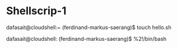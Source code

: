 # Shellscrip-1
dafasait@cloudshell:~ (ferdinand-markus-saerang)$ touch hello.sh

dafasait@cloudshell: (ferdinand-markus-saerang)$ %2!/bin/bash
